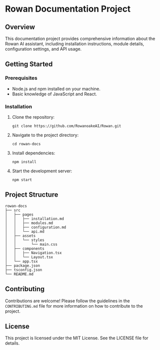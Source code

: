 # Rowan Documentation Project

## Overview
This documentation project provides comprehensive information about the Rowan AI assistant, including installation instructions, module details, configuration settings, and API usage.

## Getting Started

### Prerequisites
- Node.js and npm installed on your machine.
- Basic knowledge of JavaScript and React.

### Installation
1. Clone the repository:
   ```
   git clone https://github.com/RowanoakeAI/Rowan.git
   ```
2. Navigate to the project directory:
   ```
   cd rowan-docs
   ```
3. Install dependencies:
   ```
   npm install
   ```
4. Start the development server:
   ```
   npm start
   ```

## Project Structure
```
rowan-docs
├── src
│   ├── pages
│   │   ├── installation.md
│   │   ├── modules.md
│   │   ├── configuration.md
│   │   └── api.md
│   ├── assets
│   │   └── styles
│   │       └── main.css
│   ├── components
│   │   ├── Navigation.tsx
│   │   └── Layout.tsx
│   └── app.tsx
├── package.json
├── tsconfig.json
└── README.md
```

## Contributing
Contributions are welcome! Please follow the guidelines in the `CONTRIBUTING.md` file for more information on how to contribute to the project.

## License
This project is licensed under the MIT License. See the LICENSE file for details.
